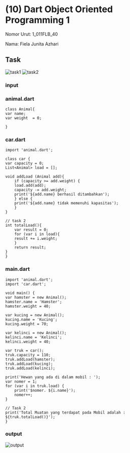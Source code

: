# (10) Dart Object Oriented Programming 1
Nomor Urut: 1_011FLB_40

Nama: Fiela Junita Azhari


## Task
![task1](../screenshots/task1.png)
![task2](../screenshots/task2.png)
### input 
### animal.dart
    class Animal{
    var name;
    var weight  = 0;
    
    }

### car.dart
    import 'animal.dart';

    class car {
    var capacity = 0;
    List<Animal> load = [];

    void addLoad (Animal add){
        if (capacity >= add.weight) {
        load.add(add);
        capacity -= add.weight;
        print('${add.name} berhasil ditambahkan');
        } else {
        print('${add.name} tidak memenuhi kapasitas');
        }
    }

    // task 2
    int totalLoad(){
        var result = 0;
        for (var i in load){
        result += i.weight;
        }
        return result;
    }
    }

### main.dart
    import 'animal.dart';
    import 'car.dart';

    void main() {
    var hamster = new Animal();
    hamster.name = 'Hamster';
    hamster.weight = 40;

    var kucing = new Animal();
    kucing.name = 'Kucing';
    kucing.weight = 70;

    var kelinci = new Animal();
    kelinci.name = 'Kelinci';
    kelinci.weight = 40;

    var truk = car();
    truk.capacity = 110;
    truk.addLoad(hamster);
    truk.addLoad(kucing);
    truk.addLoad(kelinci);

    print('Hewan yang ada di dalam mobil : ');
    var nomer = 1;
    for (var i in truk.load) {
        print('$nomer. ${i.name}');
        nomer++;
    }

    // Task 2
    print('Total Muatan yang terdapat pada Mobil adalah : ${truk.totalLoad()}');
    }

### output
![output](../screenshots/output.png)